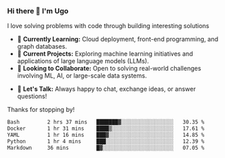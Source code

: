 ### Hi there 👋 I'm Ugo
<!--![PyCharm](https://img.shields.io/badge/PyCharm-000000.svg?&style=for-the-badge&logo=PyCharm&logoColor=white)&nbsp;
![PyTorch](https://img.shields.io/badge/PyTorch-EE4C2C?style=for-the-badge&logo=pytorch&logoColor=white)&nbsp;
![GitKraken](https://img.shields.io/badge/GitKraken-179287?style=for-the-badge&logo=GitKraken&logoColor=white)&nbsp;)-->

I love solving problems with code through building interesting solutions

- 🌱 **Currently Learning:** Cloud deployment, front-end programming, and graph databases.
- 🔭 **Current Projects:** Exploring machine learning initiatives and applications of large language models (LLMs).
- 👯 **Looking to Collaborate:** Open to solving real-world challenges involving ML, AI, or large-scale data systems.
<!-- - 🤔 I’m looking for help with  -->
- 💬 **Let's Talk:** Always happy to chat, exchange ideas, or answer questions!

Thanks for stopping by!


<!--![Ugo's GitHub stats](https://github-readme-stats-eight-theta.vercel.app/api?username=uokoroafor&show_icons=true&theme=transparent&hide=stars,issues)-->
<!--![Ugo's GitHub stats](https://github-readme-stats-eight-theta.vercel.app/api?username=uokoroafor&show_icons=true&theme=transparent&hide=issues)-->

<!--[![Top Langs](https://github-readme-stats-git-masterrstaa-rickstaa.vercel.app/api/top-langs/?username=uokoroafor&layout=compact&theme=transparent)](https://github.com/uokoroafor/)-->



<!-- ### This week in code 👨🏾‍💻 -->
<!--START_SECTION:waka-->

```txt
Bash         2 hrs 37 mins   ███████▓░░░░░░░░░░░░░░░░░   30.35 %
Docker       1 hr 31 mins    ████▒░░░░░░░░░░░░░░░░░░░░   17.61 %
YAML         1 hr 16 mins    ███▓░░░░░░░░░░░░░░░░░░░░░   14.85 %
Python       1 hr 4 mins     ███░░░░░░░░░░░░░░░░░░░░░░   12.39 %
Markdown     36 mins         █▓░░░░░░░░░░░░░░░░░░░░░░░   07.05 %
```

<!--END_SECTION:waka-->

<!--
  ![visitors](https://visitor-badge.glitch.me/badge?page_id=page.id&left_color=green&right_color=red)
  ![visitors](https://visitor-badge.glitch.me/badge?page_id=${uokoroafor}.${uokoroafor})-->

 

<!-- [![Linkedin](https://img.shields.io/badge/linkedin-%230077B5.svg?style=for-the-badge&logo=linkedin&logoColor=white)](https://www.linkedin.com/in/ugo-okoroafor-49709878/) &nbsp; -->

<!--
**Uokoroafor/Uokoroafor** is a ✨ _special_ ✨ repository because its `README.md` (this file) appears on your GitHub profile.

Here are some ideas to get you started:

- 🔭 I’m currently working on ...
- 🌱 I’m currently learning ...
- 👯 I’m looking to collaborate on ...
- 🤔 I’m looking for help with ...
- 💬 Ask me about ...
- 📫 How to reach me: ...
- 😄 Pronouns: ...
- ⚡ Fun fact: ...
[![Ugo's's wakatime stats](https://github-readme-stats.vercel.app/api/wakatime?username=willianrod)](https://github.com/anuraghazra/github-readme-stats)-->
